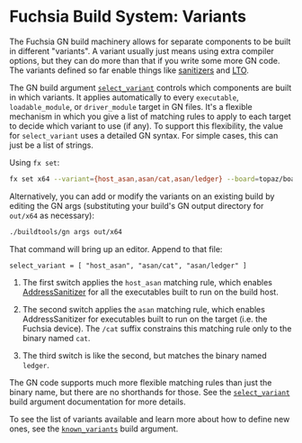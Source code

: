 # Fuchsia Build System: Variants

The Fuchsia GN build machinery allows for separate components to be built
in different "variants".  A variant usually just means using extra compiler
options, but they can do more than that if you write some more GN code.
The variants defined so far enable things like
[sanitizers](https://github.com/google/sanitizers/wiki) and
[LTO](https://llvm.org/docs/LinkTimeOptimization.html).

The GN build argument
[`select_variant`](https://fuchsia.googlesource.com/fuchsia/+/master/garnet/docs/gen/build_arguments.md#select_variant)
controls which components are built in which variants.  It applies
automatically to every `executable`, `loadable_module`, or `driver_module`
target in GN files.  It's a flexible mechanism in which you give a list of
matching rules to apply to each target to decide which variant to use (if
any).  To support this flexibility, the value for `select_variant` uses a
detailed GN syntax.  For simple cases, this can just be a list of strings.

Using `fx set`:

```sh
fx set x64 --variant={host_asan,asan/cat,asan/ledger} --board=topaz/boards/x64.gni
```

Alternatively, you can add or modify the variants on an existing build by
editing the GN args (substituting your build's GN output directory
for `out/x64` as necessary):

```sh
./buildtools/gn args out/x64
```

That command will bring up an editor. Append to that file:

```
select_variant = [ "host_asan", "asan/cat", "asan/ledger" ]
```

 1. The first switch applies the `host_asan` matching rule, which enables
    [AddressSanitizer](https://clang.llvm.org/docs/AddressSanitizer.html)
    for all the executables built to run on the build host.

 2. The second switch applies the `asan` matching rule, which enables
    AddressSanitizer for executables built to run on the target (i.e. the
    Fuchsia device).  The `/cat` suffix constrains this matching rule only
    to the binary named `cat`.

 3. The third switch is like the second, but matches the binary named `ledger`.

The GN code supports much more flexible matching rules than just the binary
name, but there are no shorthands for those. See the
[`select_variant`](https://fuchsia.googlesource.com/fuchsia/+/master/garnet/docs/gen/build_arguments.md#select_variant)
build argument documentation for more details.

To see the list of variants available and learn more about how to define
new ones, see the
[`known_variants`](https://fuchsia.googlesource.com/fuchsia/+/master/garnet/docs/gen/build_arguments.md#known_variants)
build argument.
